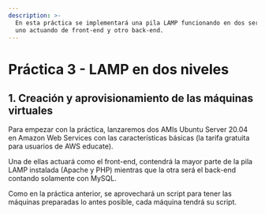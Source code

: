 ```yaml
---
description: >-
  En esta práctica se implementará una pila LAMP funcionando en dos servidores,
  uno actuando de front-end y otro back-end.
---
```


# Práctica 3 - LAMP en dos niveles

## 1. Creación y aprovisionamiento de las máquinas virtuales

Para empezar con la práctica, lanzaremos dos AMIs Ubuntu Server 20.04 en Amazon Web Services con las características básicas \(la tarifa gratuita para usuarios de AWS educate\).

Una de ellas actuará como el front-end, contendrá la mayor parte de la pila LAMP instalada \(Apache y PHP\) mientras que la otra será el back-end contando solamente con MySQL.

Como en la práctica anterior, se aprovechará un script para tener las máquinas preparadas lo antes posible, cada máquina tendrá su script.

